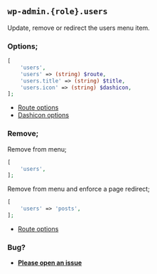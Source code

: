 ## `wp-admin.{role}.users`

Update, remove or redirect the users menu item.

### Options;

```php
[
    'users',
    'users' => (string) $route,
    'users.title' => (string) $title,
    'users.icon' => (string) $dashicon,
];
```

* [Route options](../route-options.md)
* [Dashicon options](https://developer.wordpress.org/resource/dashicons/#editor-customchar)

### Remove;

Remove from menu;

```php
[
    'users',
];
```

Remove from menu and enforce a page redirect;

```php
[
    'users' => 'posts',
];
```

* [Route options](../route-options.md)

### Bug?

* **[Please open an issue](https://github.com/soberwp/intervention/issues/new?title=[wp-admin.users]&labels=bug&assignees=darrenjacoby)**
